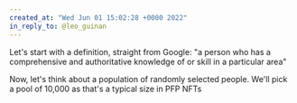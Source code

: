 ```yaml
---
created_at: "Wed Jun 01 15:02:28 +0000 2022"
in_reply_to: @leo_guinan
---
```


Let's start with a definition, straight from Google: "a person who has a comprehensive and authoritative knowledge of or skill in a particular area"

Now, let's think about a population of randomly selected people. We'll pick a pool of 10,000 as that's a typical size in PFP NFTs